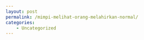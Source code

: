 ```yaml
---
layout: post
permalink: /mimpi-melihat-orang-melahirkan-normal/
categories:
    - Uncategorized
---
```


